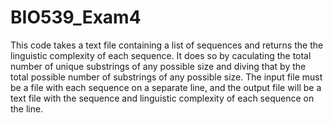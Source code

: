 # BIO539_Exam4
This code takes a text file containing a list of sequences and returns the the linguistic complexity of each sequence. It does so by caculating the total number of unique substrings of any possible size and diving that by the total possible number of substrings of any possible size. The input file must be a file with each sequence on a separate line, and the output file will be a text file with the sequence and linguistic complexity of each sequence on the line. 
